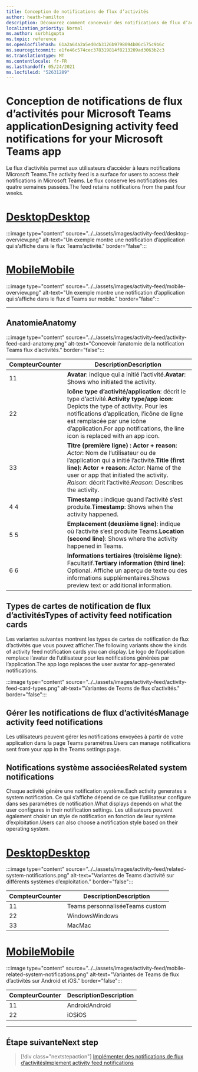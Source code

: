 ```yaml
---
title: Conception de notifications de flux d’activités
author: heath-hamilton
description: Découvrez comment concevoir des notifications de flux d’activités pour votre application Teams et obtenir le kit Microsoft Teams’interface utilisateur.
localization_priority: Normal
ms.author: surbhigupta
ms.topic: reference
ms.openlocfilehash: 61a2a6da2a5ed0cb3126b9798094b06c575c9b6c
ms.sourcegitcommit: e1fe46c574cec378319814f8213209ad3063b2c3
ms.translationtype: MT
ms.contentlocale: fr-FR
ms.lasthandoff: 05/24/2021
ms.locfileid: "52631289"
---
```

# <a name="designing-activity-feed-notifications-for-your-microsoft-teams-app"></a><span data-ttu-id="81e79-103">Conception de notifications de flux d’activités pour Microsoft Teams application</span><span class="sxs-lookup"><span data-stu-id="81e79-103">Designing activity feed notifications for your Microsoft Teams app</span></span>

<span data-ttu-id="81e79-104">Le flux d’activités permet aux utilisateurs d’accéder à leurs notifications Microsoft Teams.</span><span class="sxs-lookup"><span data-stu-id="81e79-104">The activity feed is a surface for users to access their notifications in Microsoft Teams.</span></span> <span data-ttu-id="81e79-105">Le flux conserve les notifications des quatre semaines passées.</span><span class="sxs-lookup"><span data-stu-id="81e79-105">The feed retains notifications from the past four weeks.</span></span>

# <a name="desktop"></a>[<span data-ttu-id="81e79-106">Desktop</span><span class="sxs-lookup"><span data-stu-id="81e79-106">Desktop</span></span>](#tab/desktop)

:::image type="content" source="../../assets/images/activity-feed/desktop-overview.png" alt-text="Un exemple montre une notification d’application qui s’affiche dans le flux Teams’activité." border="false":::

# <a name="mobile"></a>[<span data-ttu-id="81e79-108">Mobile</span><span class="sxs-lookup"><span data-stu-id="81e79-108">Mobile</span></span>](#tab/mobile)

:::image type="content" source="../../assets/images/activity-feed/mobile-overview.png" alt-text="Un exemple montre une notification d’application qui s’affiche dans le flux d Teams sur mobile." border="false":::

---

## <a name="anatomy"></a><span data-ttu-id="81e79-110">Anatomie</span><span class="sxs-lookup"><span data-stu-id="81e79-110">Anatomy</span></span>

:::image type="content" source="../../assets/images/activity-feed/activity-feed-card-anatomy.png" alt-text="Concevoir l’anatomie de la notification Teams flux d’activités." border="false":::

|<span data-ttu-id="81e79-112">Compteur</span><span class="sxs-lookup"><span data-stu-id="81e79-112">Counter</span></span>|<span data-ttu-id="81e79-113">Description</span><span class="sxs-lookup"><span data-stu-id="81e79-113">Description</span></span>|
|----------|-----------|
|<span data-ttu-id="81e79-114">1</span><span class="sxs-lookup"><span data-stu-id="81e79-114">1</span></span>|<span data-ttu-id="81e79-115">**Avatar**: indique qui a initié l’activité.</span><span class="sxs-lookup"><span data-stu-id="81e79-115">**Avatar**: Shows who initiated the activity.</span></span>|
|<span data-ttu-id="81e79-116">2</span><span class="sxs-lookup"><span data-stu-id="81e79-116">2</span></span>|<span data-ttu-id="81e79-117">**Icône type d’activité/application**: décrit le type d’activité.</span><span class="sxs-lookup"><span data-stu-id="81e79-117">**Activity type/app icon**: Depicts the type of activity.</span></span> <span data-ttu-id="81e79-118">Pour les notifications d’application, l’icône de ligne est remplacée par une icône d’application.</span><span class="sxs-lookup"><span data-stu-id="81e79-118">For app notifications, the line icon is replaced with an app icon.</span></span>|
|<span data-ttu-id="81e79-119">3</span><span class="sxs-lookup"><span data-stu-id="81e79-119">3</span></span>|<span data-ttu-id="81e79-120">**Titre (première ligne) : Actor + reason**: *Actor*: Nom de l’utilisateur ou de l’application qui a initié l’activité.</span><span class="sxs-lookup"><span data-stu-id="81e79-120">**Title (first line): Actor + reason**: *Actor*: Name of the user or app that initiated the activity.</span></span> <span data-ttu-id="81e79-121">*Raison*: décrit l’activité.</span><span class="sxs-lookup"><span data-stu-id="81e79-121">*Reason*: Describes the activity.</span></span>|
|<span data-ttu-id="81e79-122">4 </span><span class="sxs-lookup"><span data-stu-id="81e79-122">4</span></span>|<span data-ttu-id="81e79-123">**Timestamp :** indique quand l’activité s’est produite.</span><span class="sxs-lookup"><span data-stu-id="81e79-123">**Timestamp**: Shows when the activity happened.</span></span>|
|<span data-ttu-id="81e79-124">5 </span><span class="sxs-lookup"><span data-stu-id="81e79-124">5</span></span>|<span data-ttu-id="81e79-125">**Emplacement (deuxième ligne)**: indique où l’activité s’est produite Teams.</span><span class="sxs-lookup"><span data-stu-id="81e79-125">**Location (second line)**: Shows where the activity happened in Teams.</span></span>|
|<span data-ttu-id="81e79-126">6 </span><span class="sxs-lookup"><span data-stu-id="81e79-126">6</span></span>|<span data-ttu-id="81e79-127">**Informations tertiaires (troisième ligne)**: Facultatif.</span><span class="sxs-lookup"><span data-stu-id="81e79-127">**Tertiary information (third line)**: Optional.</span></span> <span data-ttu-id="81e79-128">Affiche un aperçu de texte ou des informations supplémentaires.</span><span class="sxs-lookup"><span data-stu-id="81e79-128">Shows preview text or additional information.</span></span>|

## <a name="types-of-activity-feed-notification-cards"></a><span data-ttu-id="81e79-129">Types de cartes de notification de flux d’activités</span><span class="sxs-lookup"><span data-stu-id="81e79-129">Types of activity feed notification cards</span></span>

<span data-ttu-id="81e79-130">Les variantes suivantes montrent les types de cartes de notification de flux d’activités que vous pouvez afficher.</span><span class="sxs-lookup"><span data-stu-id="81e79-130">The following variants show the kinds of activity feed notification cards you can display.</span></span> <span data-ttu-id="81e79-131">Le logo de l’application remplace l’avatar de l’utilisateur pour les notifications générées par l’application.</span><span class="sxs-lookup"><span data-stu-id="81e79-131">The app logo replaces the user avatar for app-generated notifications.</span></span>

:::image type="content" source="../../assets/images/activity-feed/activity-feed-card-types.png" alt-text="Variantes de Teams de flux d’activités." border="false":::

## <a name="manage-activity-feed-notifications"></a><span data-ttu-id="81e79-133">Gérer les notifications de flux d’activités</span><span class="sxs-lookup"><span data-stu-id="81e79-133">Manage activity feed notifications</span></span>

<span data-ttu-id="81e79-134">Les utilisateurs peuvent gérer les notifications envoyées à partir de votre application dans la page Teams paramètres.</span><span class="sxs-lookup"><span data-stu-id="81e79-134">Users can manage notifications sent from your app in the Teams settings page.</span></span>

## <a name="related-system-notifications"></a><span data-ttu-id="81e79-135">Notifications système associées</span><span class="sxs-lookup"><span data-stu-id="81e79-135">Related system notifications</span></span>

<span data-ttu-id="81e79-136">Chaque activité génère une notification système.</span><span class="sxs-lookup"><span data-stu-id="81e79-136">Each activity generates a system notification.</span></span> <span data-ttu-id="81e79-137">Ce qui s’affiche dépend de ce que l’utilisateur configure dans ses paramètres de notification.</span><span class="sxs-lookup"><span data-stu-id="81e79-137">What displays depends on what the user configures in their notification settings.</span></span> <span data-ttu-id="81e79-138">Les utilisateurs peuvent également choisir un style de notification en fonction de leur système d’exploitation.</span><span class="sxs-lookup"><span data-stu-id="81e79-138">Users can also choose a notification style based on their operating system.</span></span>

# <a name="desktop"></a>[<span data-ttu-id="81e79-139">Desktop</span><span class="sxs-lookup"><span data-stu-id="81e79-139">Desktop</span></span>](#tab/desktop)

:::image type="content" source="../../assets/images/activity-feed/related-system-notifications.png" alt-text="Variantes de Teams d’activité sur différents systèmes d’exploitation." border="false":::

|<span data-ttu-id="81e79-141">Compteur</span><span class="sxs-lookup"><span data-stu-id="81e79-141">Counter</span></span>|<span data-ttu-id="81e79-142">Description</span><span class="sxs-lookup"><span data-stu-id="81e79-142">Description</span></span>|
|----------|-----------|
|<span data-ttu-id="81e79-143">1</span><span class="sxs-lookup"><span data-stu-id="81e79-143">1</span></span>|<span data-ttu-id="81e79-144">Teams personnalisée</span><span class="sxs-lookup"><span data-stu-id="81e79-144">Teams custom</span></span>|
|<span data-ttu-id="81e79-145">2</span><span class="sxs-lookup"><span data-stu-id="81e79-145">2</span></span>|<span data-ttu-id="81e79-146">Windows</span><span class="sxs-lookup"><span data-stu-id="81e79-146">Windows</span></span>|
|<span data-ttu-id="81e79-147">3</span><span class="sxs-lookup"><span data-stu-id="81e79-147">3</span></span>|<span data-ttu-id="81e79-148">Mac</span><span class="sxs-lookup"><span data-stu-id="81e79-148">Mac</span></span>|

# <a name="mobile"></a>[<span data-ttu-id="81e79-149">Mobile</span><span class="sxs-lookup"><span data-stu-id="81e79-149">Mobile</span></span>](#tab/mobile)

:::image type="content" source="../../assets/images/activity-feed/mobile-related-system-notifications.png" alt-text="Variantes de Teams de flux d’activités sur Android et iOS." border="false":::

|<span data-ttu-id="81e79-151">Compteur</span><span class="sxs-lookup"><span data-stu-id="81e79-151">Counter</span></span>|<span data-ttu-id="81e79-152">Description</span><span class="sxs-lookup"><span data-stu-id="81e79-152">Description</span></span>|
|----------|-----------|
|<span data-ttu-id="81e79-153">1</span><span class="sxs-lookup"><span data-stu-id="81e79-153">1</span></span>|<span data-ttu-id="81e79-154">Android</span><span class="sxs-lookup"><span data-stu-id="81e79-154">Android</span></span>|
|<span data-ttu-id="81e79-155">2</span><span class="sxs-lookup"><span data-stu-id="81e79-155">2</span></span>|<span data-ttu-id="81e79-156">iOS</span><span class="sxs-lookup"><span data-stu-id="81e79-156">iOS</span></span>|

---

## <a name="next-step"></a><span data-ttu-id="81e79-157">Étape suivante</span><span class="sxs-lookup"><span data-stu-id="81e79-157">Next step</span></span>

> [!div class="nextstepaction"]
> [<span data-ttu-id="81e79-158">Implémenter des notifications de flux d’activités</span><span class="sxs-lookup"><span data-stu-id="81e79-158">Implement activity feed notifications</span></span>](/graph/teams-send-activityfeednotifications)
